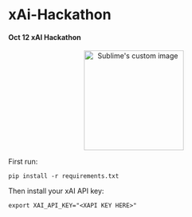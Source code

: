 # xAi-Hackathon
#### Oct 12 xAI Hackathon

<p align="center">
  <img src="https://i.imgur.com/IOlzL1Y.jpeg" alt="Sublime's custom image" width=200px/>
</p>


First run:

```
pip install -r requirements.txt
```

Then install your xAI API key:
```
export XAI_API_KEY="<XAPI KEY HERE>"
```
